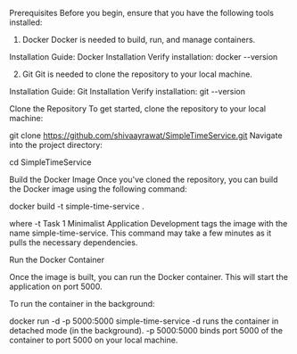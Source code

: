 Prerequisites
Before you begin, ensure that you have the following tools installed:

1. Docker
Docker is needed to build, run, and manage containers.

Installation Guide: Docker Installation
Verify installation:
docker --version

2. Git
Git is needed to clone the repository to your local machine.

Installation Guide: Git Installation
Verify installation:
git --version



Clone the Repository
To get started, clone the repository to your local machine:

git clone https://github.com/shivaayrawat/SimpleTimeService.git
Navigate into the project directory:

cd SimpleTimeService

Build the Docker Image
Once you've cloned the repository, you can build the Docker image using the following command:

docker build -t  simple-time-service .

where -t Task 1 Minimalist Application Development tags the image with the name simple-time-service.
This command may take a few minutes as it pulls the necessary dependencies.


Run the Docker Container

Once the image is built, you can run the Docker container. This will start the application on port 5000.

To run the container in the background:

docker run -d -p 5000:5000 simple-time-service
-d runs the container in detached mode (in the background).
-p 5000:5000 binds port 5000 of the container to port 5000 on your local machine.
